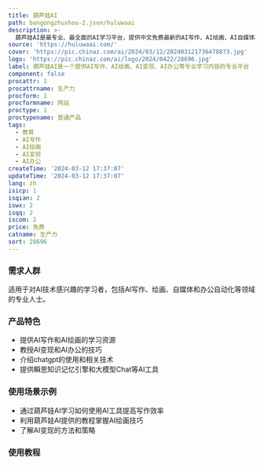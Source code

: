 ```yaml
---
title: 葫芦娃AI
path: bangongzhushou-2.json/huluwaai
description: >-
  葫芦娃AI是最专业、最全面的AI学习平台，提供中文免费最新的AI写作、AI绘画、AI自媒体、chatgpt使用、AI绘画教程等内容，旨在让用户全面了解与学习AI技术。平台还包括快文档KuaiGPT，提供简单易用、稳定可靠的AI产品。
source: 'https://huluwaai.com/'
cover: 'https://pic.chinaz.com/ai/2024/03/12/202403121736478873.jpg'
logo: 'https://pic.chinaz.com/ai/logo/2024/0422/28696.jpg'
label: 葫芦娃AI是一个提供AI写作、AI绘画、AI变现、AI办公等专业学习内容的专业平台
component: false
procattr: 1
procattrname: 生产力
procform: 1
procformname: 网站
proctype: 1
proctypename: 普通产品
tags:
  - 教育
  - AI写作
  - AI绘画
  - AI变现
  - AI办公
createTime: '2024-03-12 17:37:07'
updateTime: '2024-03-12 17:37:07'
lang: zh
isicp: 1
isqian: 2
iswx: 2
isqq: 2
iscom: 2
price: 免费
catname: 生产力
sort: 28696
---
```




### 需求人群
适用于对AI技术感兴趣的学习者，包括AI写作、绘画、自媒体和办公自动化等领域的专业人士。

### 产品特色
- 提供AI写作和AI绘画的学习资源
- 教授AI变现和AI办公的技巧
- 介绍chatgpt的使用和相关技术
- 提供瞬思知识记忆引擎和大模型Chat等AI工具

### 使用场景示例
- 通过葫芦娃AI学习如何使用AI工具提高写作效率
- 利用葫芦娃AI提供的教程掌握AI绘画技巧
- 了解AI变现的方法和策略

### 使用教程


  
